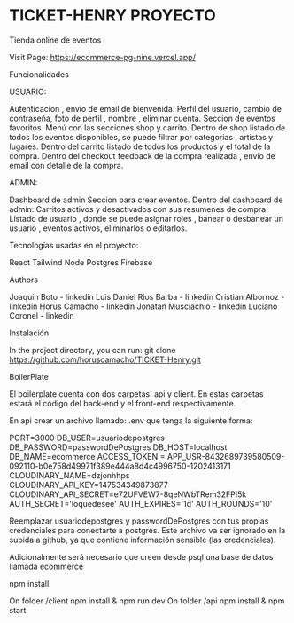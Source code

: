 # TICKET-HENRY PROYECTO
Tienda online de eventos

Visit Page: https://ecommerce-pg-nine.vercel.app/

Funcionalidades

USUARIO:

Autenticacion , envio de email de bienvenida.
Perfil del usuario, cambio de contraseña, foto de perfil , nombre , eliminar cuenta. Seccion de eventos favoritos.
Menú con las secciones shop y carrito.
Dentro de shop listado de todos los eventos disponibles, se puede filtrar por categorias , artistas y lugares.
Dentro del carrito listado de todos los productos y el total de la compra.
Dentro del checkout feedback de la compra realizada , envio de email con detalle de la compra.

ADMIN:

Dashboard de admin
Seccion para crear eventos.
Dentro del dashboard de admin: Carritos activos y desactivados con sus resumenes de compra. Listado de usuario , donde se puede asignar roles , banear o desbanear un usuario , eventos activos, eliminarlos o editarlos.

Tecnologías usadas en el proyecto:

React
Tailwind
Node
Postgres
Firebase

Authors

Joaquin Boto - linkedin
Luis Daniel Rios Barba - linkedin
Cristian Albornoz - linkedin
Horus Camacho - linkedin
Jonatan Musciachio - linkedin
Luciano Coronel - linkedin

Instalación

In the project directory, you can run:
git clone https://github.com/horuscamacho/TICKET-Henry.git

BoilerPlate

El boilerplate cuenta con dos carpetas: api y client. En estas carpetas estará el código del back-end y el front-end respectivamente.

En api crear un archivo llamado: .env que tenga la siguiente forma:

PORT=3000
DB_USER=usuariodepostgres
DB_PASSWORD=passwordDePostgres
DB_HOST=localhost
DB_NAME=ecommerce
ACCESS_TOKEN = APP_USR-8432689739580509-092110-b0e758d49971f389e444a8d4c4996750-1202413171
CLOUDINARY_NAME=dzjonhhps
CLOUDINARY_API_KEY=147534349873877
CLOUDINARY_API_SECRET=e72UFVEW7-8qeNWbTRem32FPI5k
AUTH_SECRET='loquedesee'
AUTH_EXPIRES='1d'
AUTH_ROUNDS='10'

Reemplazar usuariodepostgres y passwordDePostgres con tus propias credenciales para conectarte a postgres. Este archivo va ser ignorado en la subida a github, ya que contiene información sensible (las credenciales).

Adicionalmente será necesario que creen desde psql una base de datos llamada ecommerce

npm install


On folder /client npm install & npm run dev
On folder /api npm install & npm start